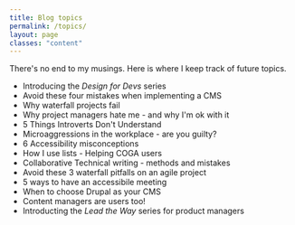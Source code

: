 ```yaml
---
title: Blog topics
permalink: /topics/
layout: page
classes: "content"
---
```


There's no end to my musings. Here is where I keep track of future topics.

* Introducing the _Design for Devs_ series
* Avoid these four mistakes when implementing a CMS
* Why waterfall projects fail
* Why project managers hate me - and why I'm ok with it
* 5 Things Introverts Don't Understand
* Microaggressions in the workplace - are you guilty?
* 6 Accessibility misconceptions
* How I use lists - Helping COGA users
* Collaborative Technical writing - methods and mistakes
* Avoid these 3 waterfall pitfalls on an agile project
* 5 ways to have an accessibile meeting
* When to choose Drupal as your CMS
* Content managers are users too!
* Introducting the _Lead the Way_ series for product managers
